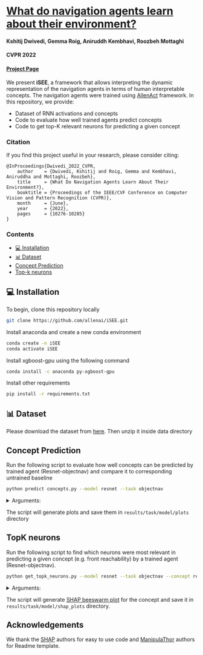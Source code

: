 # <a href="https://openaccess.thecvf.com/content/CVPR2022/papers/Dwivedi_What_Do_Navigation_Agents_Learn_About_Their_Environment_CVPR_2022_paper.pdf">What do navigation agents learn about their environment?</a>
#### Kshitij Dwivedi, Gemma Roig, Aniruddh Kembhavi, Roozbeh Mottaghi
#### CVPR 2022
#### <a href="https://kshitijd20.github.io/navigation_interpretability/">Project Page</a> 

We present <b>iSEE</b>, a framework that allows interpreting the dynamic representation of the navigation agents in terms of human interpretable concepts. 
The navigation agents were trained using <a href=https://allenact.org/>AllenAct</a> framework. In this repository, we provide:
<ul>
<li> Dataset of RNN activations and concepts
<li> Code to evaluate how well trained agents predict concepts
<li> Code to get top-K relevant neurons for predicting a given concept
</ul>

### Citation

If you find this project useful in your research, please consider citing:

```
@InProceedings{Dwivedi_2022_CVPR,
    author    = {Dwivedi, Kshitij and Roig, Gemma and Kembhavi, Aniruddha and Mottaghi, Roozbeh},
    title     = {What Do Navigation Agents Learn About Their Environment?},
    booktitle = {Proceedings of the IEEE/CVF Conference on Computer Vision and Pattern Recognition (CVPR)},
    month     = {June},
    year      = {2022},
    pages     = {10276-10285}
}
```

### Contents
<div class="toc">
<ul>
<li><a href="#-installation">💻 Installation</a></li>
<li><a href="#-dataset">📊 Dataset</a></li>
<li><a href="#concept-prediction">Concept Prediction</a></li>
<li><a href="#topk-neurons">Top-k neurons</a></li>
</ul>
</div>

## 💻 Installation
 
To begin, clone this repository locally
```bash
git clone https://github.com/allenai/iSEE.git
```
Install anaconda and create a new conda environment
```bash
conda create -n iSEE
conda activate iSEE
```
Install xgboost-gpu using the following command
```bash
conda install -c anaconda py-xgboost-gpu
```
Install other requirements
```bash
pip install -r requirements.txt
```
## 📊 Dataset

Please download the dataset from <a href="https://www.dropbox.com/s/972h71btwoe74pk/trajectory_dataset.zip?dl=0">here</a>. Then unzip it inside data directory

## Concept Prediction
Run the following script to evaluate how well concepts can be predicted by trained agent (Resnet-objectnav) and compare it to corresponding untrained baseline
```bash
python predict concepts.py --model resnet --task objectnav
```
<details>
<summary>Arguments:</summary>

+ ```--model```: We used two architectures Resnet and SimpleConv. Options are ```resnet``` and ```simpleconv```
+ ````--task````: Options are ```objectnav``` and ```pointnav```
</details>

The script will generate plots and save them in ```results/task/model/plots``` directory

## TopK neurons
Run the following script to find which neurons were most relevant in predicting a given concept (e.g. front reachability) by a trained agent (Resnet-objectnav). 
```bash
python get_topk_neurons.py --model resnet --task objectnav --concept reachable_R=2_theta=000
```

<details>
<summary>Arguments:</summary>

+ ```--model```: We used two architectures Resnet and SimpleConv. Options are ```resnet``` and ```simpleconv```
+ ````--task````: Options are ```objectnav``` and ```pointnav```
+ ````--concept````: The concepts used in the paper are ```reachable_R=2_theta=000``` (Reachability at 2xgridSize and front) and ```target_visibility```. For full list of concepts in the dataset, please
refer to columns of ```data/trajectory_dataset/train/objectnav_ithor_default_resnet_pretrained/metadata.pkl``` file. 
</details>

The script will generate <a href= https://shap.readthedocs.io/en/latest/example_notebooks/api_examples/plots/beeswarm.html>SHAP beeswarm plot</a> for the concept and save it in ```results/task/model/shap_plots``` directory.

## Acknowledgements
We thank the <a href = https://github.com/slundberg/shap>SHAP</a> authors for easy to use code and <a href = https://github.com/allenai/manipulathor>ManipulaThor</a> authors for Readme template.
